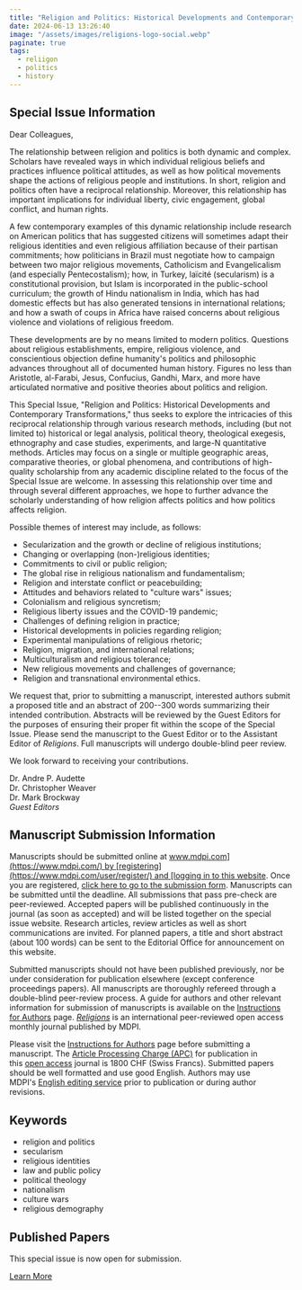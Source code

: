 ```yaml
---
title: "Religion and Politics: Historical Developments and Contemporary Transformations"
date: 2024-06-13 13:26:40
image: "/assets/images/religions-logo-social.webp"
paginate: true   
tags:
  - reliigon
  - politics
  - history
---
```

Special Issue Information
-------------------------

Dear Colleagues,

The relationship between religion and politics is both dynamic and complex. Scholars have revealed ways in which individual religious beliefs and practices influence political attitudes, as well as how political movements shape the actions of religious people and institutions. In short, religion and politics often have a reciprocal relationship. Moreover, this relationship has important implications for individual liberty, civic engagement, global conflict, and human rights.

A few contemporary examples of this dynamic relationship include research on American politics that has suggested citizens will sometimes adapt their religious identities and even religious affiliation because of their partisan commitments; how politicians in Brazil must negotiate how to campaign between two major religious movements, Catholicism and Evangelicalism (and especially Pentecostalism); how, in Turkey, laïcité (secularism) is a constitutional provision, but Islam is incorporated in the public-school curriculum; the growth of Hindu nationalism in India, which has had domestic effects but has also generated tensions in international relations; and how a swath of coups in Africa have raised concerns about religious violence and violations of religious freedom.

These developments are by no means limited to modern politics. Questions about religious establishments, empire, religious violence, and conscientious objection define humanity's politics and philosophic advances throughout all of documented human history. Figures no less than Aristotle, al-Farabi, Jesus, Confucius, Gandhi, Marx, and more have articulated normative and positive theories about politics and religion.

This Special Issue, "Religion and Politics: Historical Developments and Contemporary Transformations," thus seeks to explore the intricacies of this reciprocal relationship through various research methods, including (but not limited to) historical or legal analysis, political theory, theological exegesis, ethnography and case studies, experiments, and large-N quantitative methods. Articles may focus on a single or multiple geographic areas, comparative theories, or global phenomena, and contributions of high-quality scholarship from any academic discipline related to the focus of the Special Issue are welcome. In assessing this relationship over time and through several different approaches, we hope to further advance the scholarly understanding of how religion affects politics and how politics affects religion.

Possible themes of interest may include, as follows:

-   Secularization and the growth or decline of religious institutions;
-   Changing or overlapping (non-)religious identities;
-   Commitments to civil or public religion;
-   The global rise in religious nationalism and fundamentalism;
-   Religion and interstate conflict or peacebuilding;
-   Attitudes and behaviors related to "culture wars" issues;
-   Colonialism and religious syncretism;
-   Religious liberty issues and the COVID-19 pandemic;
-   Challenges of defining religion in practice;
-   Historical developments in policies regarding religion;
-   Experimental manipulations of religious rhetoric;
-   Religion, migration, and international relations;
-   Multiculturalism and religious tolerance;
-   New religious movements and challenges of governance;
-   Religion and transnational environmental ethics.

We request that, prior to submitting a manuscript, interested authors submit a proposed title and an abstract of 200--300 words summarizing their intended contribution. Abstracts will be reviewed by the Guest Editors for the purposes of ensuring their proper fit within the scope of the Special Issue. Please send the manuscript to the Guest Editor or to the Assistant Editor of *Religions*. Full manuscripts will undergo double-blind peer review.

We look forward to receiving your contributions.

Dr. Andre P. Audette\
Dr. Christopher Weaver\
Dr. Mark Brockway\
*Guest Editors*

## Manuscript Submission Information

Manuscripts should be submitted online at [www.mdpi.com](https://www.mdpi.com/) by [registering](https://www.mdpi.com/user/register/) and [logging in to this website](https://www.mdpi.com/user/login/). Once you are registered, [click here to go to the submission form](https://susy.mdpi.com/user/manuscripts/upload/?journal=religions). Manuscripts can be submitted until the deadline. All submissions that pass pre-check are peer-reviewed. Accepted papers will be published continuously in the journal (as soon as accepted) and will be listed together on the special issue website. Research articles, review articles as well as short communications are invited. For planned papers, a title and short abstract (about 100 words) can be sent to the Editorial Office for announcement on this website.

Submitted manuscripts should not have been published previously, nor be under consideration for publication elsewhere (except conference proceedings papers). All manuscripts are thoroughly refereed through a double-blind peer-review process. A guide for authors and other relevant information for submission of manuscripts is available on the [Instructions for Authors](https://www.mdpi.com/journal/religions/instructions) page. [*Religions*](https://www.mdpi.com/journal/religions/) is an international peer-reviewed open access monthly journal published by MDPI.

Please visit the [Instructions for Authors](https://www.mdpi.com/journal/religions/instructions) page before submitting a manuscript. The [Article Processing Charge (APC)](https://www.mdpi.com/about/apc/) for publication in this [open access](https://www.mdpi.com/about/openaccess/) journal is 1800 CHF (Swiss Francs). Submitted papers should be well formatted and use good English. Authors may use MDPI's [English editing service](https://www.mdpi.com/authors/english) prior to publication or during author revisions.
  
Keywords
--------
  
-   religion and politics
-   secularism
-   religious identities
-   law and public policy
-   political theology
-   nationalism
-   culture wars
-   religious demography
  
Published Papers
----------------
  
This special issue is now open for submission.
  
[Learn More](https://www.mdpi.com/journal/religions/special_issues/6SJ92EF75U)